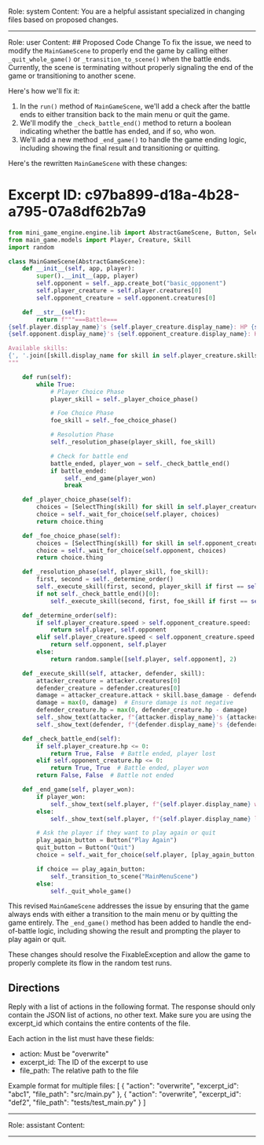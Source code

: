 Role: system
Content: You are a helpful assistant specialized in changing files based on proposed changes.
__________________
Role: user
Content: ## Proposed Code Change
To fix the issue, we need to modify the `MainGameScene` to properly end the game by calling either `_quit_whole_game()` or `_transition_to_scene()` when the battle ends. Currently, the scene is terminating without properly signaling the end of the game or transitioning to another scene.

Here's how we'll fix it:

1. In the `run()` method of `MainGameScene`, we'll add a check after the battle ends to either transition back to the main menu or quit the game.
2. We'll modify the `_check_battle_end()` method to return a boolean indicating whether the battle has ended, and if so, who won.
3. We'll add a new method `_end_game()` to handle the game ending logic, including showing the final result and transitioning or quitting.

Here's the rewritten `MainGameScene` with these changes:

# Excerpt ID: c97ba899-d18a-4b28-a795-07a8df62b7a9
```python main_game/scenes/main_game_scene.py
from mini_game_engine.engine.lib import AbstractGameScene, Button, SelectThing
from main_game.models import Player, Creature, Skill
import random

class MainGameScene(AbstractGameScene):
    def __init__(self, app, player):
        super().__init__(app, player)
        self.opponent = self._app.create_bot("basic_opponent")
        self.player_creature = self.player.creatures[0]
        self.opponent_creature = self.opponent.creatures[0]

    def __str__(self):
        return f"""===Battle===
{self.player.display_name}'s {self.player_creature.display_name}: HP {self.player_creature.hp}/{self.player_creature.max_hp}
{self.opponent.display_name}'s {self.opponent_creature.display_name}: HP {self.opponent_creature.hp}/{self.opponent_creature.max_hp}

Available skills:
{', '.join([skill.display_name for skill in self.player_creature.skills])}
"""

    def run(self):
        while True:
            # Player Choice Phase
            player_skill = self._player_choice_phase()

            # Foe Choice Phase
            foe_skill = self._foe_choice_phase()

            # Resolution Phase
            self._resolution_phase(player_skill, foe_skill)

            # Check for battle end
            battle_ended, player_won = self._check_battle_end()
            if battle_ended:
                self._end_game(player_won)
                break

    def _player_choice_phase(self):
        choices = [SelectThing(skill) for skill in self.player_creature.skills]
        choice = self._wait_for_choice(self.player, choices)
        return choice.thing

    def _foe_choice_phase(self):
        choices = [SelectThing(skill) for skill in self.opponent_creature.skills]
        choice = self._wait_for_choice(self.opponent, choices)
        return choice.thing

    def _resolution_phase(self, player_skill, foe_skill):
        first, second = self._determine_order()
        self._execute_skill(first, second, player_skill if first == self.player else foe_skill)
        if not self._check_battle_end()[0]:
            self._execute_skill(second, first, foe_skill if first == self.player else player_skill)

    def _determine_order(self):
        if self.player_creature.speed > self.opponent_creature.speed:
            return self.player, self.opponent
        elif self.player_creature.speed < self.opponent_creature.speed:
            return self.opponent, self.player
        else:
            return random.sample([self.player, self.opponent], 2)

    def _execute_skill(self, attacker, defender, skill):
        attacker_creature = attacker.creatures[0]
        defender_creature = defender.creatures[0]
        damage = attacker_creature.attack + skill.base_damage - defender_creature.defense
        damage = max(0, damage)  # Ensure damage is not negative
        defender_creature.hp = max(0, defender_creature.hp - damage)
        self._show_text(attacker, f"{attacker.display_name}'s {attacker_creature.display_name} used {skill.display_name}!")
        self._show_text(defender, f"{defender.display_name}'s {defender_creature.display_name} took {damage} damage!")

    def _check_battle_end(self):
        if self.player_creature.hp <= 0:
            return True, False  # Battle ended, player lost
        elif self.opponent_creature.hp <= 0:
            return True, True  # Battle ended, player won
        return False, False  # Battle not ended

    def _end_game(self, player_won):
        if player_won:
            self._show_text(self.player, f"{self.player.display_name} won the battle!")
        else:
            self._show_text(self.player, f"{self.player.display_name} lost the battle!")

        # Ask the player if they want to play again or quit
        play_again_button = Button("Play Again")
        quit_button = Button("Quit")
        choice = self._wait_for_choice(self.player, [play_again_button, quit_button])

        if choice == play_again_button:
            self._transition_to_scene("MainMenuScene")
        else:
            self._quit_whole_game()
```

This revised `MainGameScene` addresses the issue by ensuring that the game always ends with either a transition to the main menu or by quitting the game entirely. The `_end_game()` method has been added to handle the end-of-battle logic, including showing the result and prompting the player to play again or quit.

These changes should resolve the FixableException and allow the game to properly complete its flow in the random test runs.

## Directions
Reply with a list of actions in the following format. The response should only contain the JSON list of actions, no other text.
Make sure you are using the excerpt_id which contains the entire contents of the file.

Each action in the list must have these fields:
- action: Must be "overwrite"
- excerpt_id: The ID of the excerpt to use
- file_path: The relative path to the file

Example format for multiple files:
[
    {
        "action": "overwrite",
        "excerpt_id": "abc1",
        "file_path": "src/main.py"
    },
    {
        "action": "overwrite",
        "excerpt_id": "def2",
        "file_path": "tests/test_main.py"
    }
]
__________________
Role: assistant
Content: 
__________________
